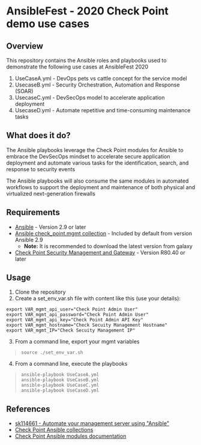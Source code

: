 # AnsibleFest  - 2020 Check Point demo use cases

## Overview

This repository contains the Ansible roles and playbooks used to demonstrate the following use cases at AnsibleFest 2020
1. UseCaseA.yml - DevOps pets vs cattle concept for the service model
2. UsecaseB.yml - Security Orchestration, Automation and Response (SOAR)
3. UsecaseC.yml - DevSecOps model to accelerate application deployment
4. UsecaseD.yml - Automate repetitive and time-consuming maintenance tasks

## What does it do?

The Ansible playbooks leverage the Check Point modules for Ansible to embrace the DevSecOps mindset to accelerate secure application deployment and automate various tasks for the identification, search, and response to security events

The Ansible playbooks will also consume the same modules in automated workflows to support the deployment and maintenance of both physical and virtualized next-generation firewalls

## Requirements

- [Ansible](https://docs.ansible.com/ansible/latest/installation_guide/intro_installation.html) - Version 2.9 or later
- [Ansible check_point.mgmt collection](https://galaxy.ansible.com/check_point/mgmt) - Included by default from version Ansible 2.9
  - **Note:** It is recommended to download the latest version from galaxy
- [Check Point Security Management and Gateway](https://supportcenter.checkpoint.com/supportcenter/portal?eventSubmit_doGoviewsolutiondetails=&solutionid=sk160736) - Version R80.40 or later

## Usage

1. Clone the repository
2. Create a set_env_var.sh file with content like this (use your details):

```
export VAR_mgmt_api_user="Check Point Admin User"
export VAR_mgmt_api_password="Check Point Admin User"
export VAR_mgmt_api_key="Check Point Admin API Key"      
export VAR_mgmt_hostname="Check Secuity Management Hostname"
export VAR_mgmt_IP="Check Secuity Management IP"

``` 
3. From a command line, export your mgmt variables
> ```
> source ./set_env_var.sh
>```

4. From a command line, execute the playbooks
> ```
> ansible-playbook UseCaseA.yml
> ansible-playbook UseCaseB.yml
> ansible-playbook UseCaseC.yml
> ansible-playbook UseCaseD.yml
> ```


## References
* [sk114661 - Automate your management server using "Ansible"](https://supportcenter.checkpoint.com/supportcenter/portal?eventSubmit_doGoviewsolutiondetails=&solutionid=sk114661?tocpath=Posture%20Management%7CThe%20CloudGuard%20Dome9%20GSL%20Language%7C_____0)
* [Check Point Ansible collections](https://galaxy.ansible.com/check_point)
* [Check Point Ansible modules documentation](https://docs.ansible.com/ansible/2.9/modules/list_of_network_modules.html#check-point)
